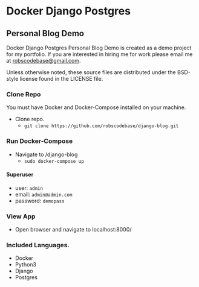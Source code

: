 #  Docker Django Postgres
## Personal Blog Demo

Docker Django Postgres Personal Blog Demo is created as a demo project for my portfolio.
If you are interested in hiring me for work please email me at robscodebase@gmail.com.

Unless otherwise noted, these source files are distributed under the
BSD-style license found in the LICENSE file.

### Clone Repo

You must have Docker and Docker-Compose installed on your machine.
* Clone repo.
  * `git clone https://github.com/robscodebase/django-blog.git`


### Run Docker-Compose

* Navigate to /django-blog
  * `sudo docker-compose up`
#### Superuser
  * user: `admin`
  * email: `admin@admin.com`
  * password: `demopass`

### View App

* Open browser and navigate to localhost:8000/

### Included Languages.
* Docker
* Python3
* Django
* Postgres
